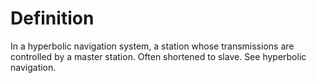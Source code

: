 # Definition

In a hyperbolic navigation system, a station whose transmissions are
controlled by a master station. Often shortened to slave. See hyperbolic
navigation.
